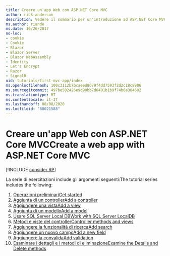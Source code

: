 ```yaml
---
title: Creare un'app Web con ASP.NET Core MVC
author: rick-anderson
description: Vedere il sommario per un'introduzione ad ASP.NET Core MVC.
ms.author: riande
ms.date: 10/26/2017
no-loc:
- cookie
- Cookie
- Blazor
- Blazor Server
- Blazor WebAssembly
- Identity
- Let's Encrypt
- Razor
- SignalR
uid: tutorials/first-mvc-app/index
ms.openlocfilehash: 100c3112b7bcaeed8679f4dd7593f2d2c18c8906
ms.sourcegitcommit: 497be502426e9d90bb7d0401b1b9f74b6a384682
ms.translationtype: MT
ms.contentlocale: it-IT
ms.lasthandoff: 08/08/2020
ms.locfileid: "88021588"
---
```

# <a name="create-a-web-app-with-aspnet-core-mvc"></a><span data-ttu-id="9e74c-103">Creare un'app Web con ASP.NET Core MVC</span><span class="sxs-lookup"><span data-stu-id="9e74c-103">Create a web app with ASP.NET Core MVC</span></span>

[!INCLUDE [consider RP](~/includes/razor.md)]

<span data-ttu-id="9e74c-104">La serie di esercitazioni include gli argomenti seguenti:</span><span class="sxs-lookup"><span data-stu-id="9e74c-104">The tutorial series includes the following:</span></span>

1. [<span data-ttu-id="9e74c-105">Operazioni preliminari</span><span class="sxs-lookup"><span data-stu-id="9e74c-105">Get started</span></span>](start-mvc.md)
1. [<span data-ttu-id="9e74c-106">Aggiunta di un controller</span><span class="sxs-lookup"><span data-stu-id="9e74c-106">Add a controller</span></span>](adding-controller.md)
1. [<span data-ttu-id="9e74c-107">Aggiungere una vista</span><span class="sxs-lookup"><span data-stu-id="9e74c-107">Add a view</span></span>](adding-view.md)
1. [<span data-ttu-id="9e74c-108">Aggiunta di un modello</span><span class="sxs-lookup"><span data-stu-id="9e74c-108">Add a model</span></span>](adding-model.md)
1. [<span data-ttu-id="9e74c-109">Usare SQL Server Local DB</span><span class="sxs-lookup"><span data-stu-id="9e74c-109">Work with SQL Server LocalDB</span></span>](working-with-sql.md)
1. [<span data-ttu-id="9e74c-110">Metodi e viste del controller</span><span class="sxs-lookup"><span data-stu-id="9e74c-110">Controller methods and views</span></span>](controller-methods-views.md)
1. [<span data-ttu-id="9e74c-111">Aggiungere la funzionalità di ricerca</span><span class="sxs-lookup"><span data-stu-id="9e74c-111">Add search</span></span>](search.md)
1. [<span data-ttu-id="9e74c-112">Aggiungere un nuovo campo</span><span class="sxs-lookup"><span data-stu-id="9e74c-112">Add a new field</span></span>](new-field.md)
1. [<span data-ttu-id="9e74c-113">Aggiungere la convalida</span><span class="sxs-lookup"><span data-stu-id="9e74c-113">Add validation</span></span>](validation.md)
1. [<span data-ttu-id="9e74c-114">Esaminare i dettagli e i metodi di eliminazione</span><span class="sxs-lookup"><span data-stu-id="9e74c-114">Examine the Details and Delete methods</span></span>](details.md)
